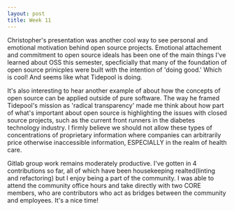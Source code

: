 ```yaml
---
layout: post
title: Week 11
---
```


Christopher's presentation was another cool way to see personal and emotional motivation behind open source projects. Emotional attachement and commitment to open source ideals has been one of the main things I've learned about OSS this semester, specficially that many of the foundation of open source prinicples were built with the intention of 'doing good.' Which is cool! And seems like what Tidepool is doing. 

It's also interesting to hear another example of about how the concepts of open source can be applied outside of pure software. The way he framed Tidepool's mission as 'radical transparency' made me think about how part of what's important about open source is highlighting the issues with closed source projects, such as the current front runners in the diabetes technology industry. I firmly believe we should not allow these types of concentrations of proprietary information where companies can arbitrarily price otherwise inaccessible information, ESPECIALLY in the realm of health care.

<!--more-->

Gitlab group work remains moderately productive. I've gotten in 4 contributions so far, all of which have been housekeeping realted(linting and refactoring) but I enjoy being a part of the community. I was able to attend the community office hours and take directly with two CORE members, who are contributors who act as bridges between the community and employees. It's a nice time!
